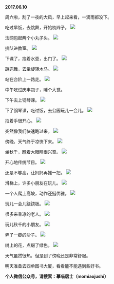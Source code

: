 
          
**2017.06.10**

周六啦，刮了一夜的大风，早上起来看，一滴雨都没下。

吃过早饭，去跳舞，开始梳辫子。
![](https://mmbiz.qlogo.cn/mmbiz_jpg/uDI3FLln00ZwPgdf8HV2gGS2ibjDRgcMkhK3L0icufoed9IHOnUVoIVbk7Qpg2L1JgOLjIibgpwPomsZnQlqlxxPA/0?wx_fmt=jpeg)


法网包起两个小丸子头。
![](https://mmbiz.qlogo.cn/mmbiz_jpg/uDI3FLln00ZwPgdf8HV2gGS2ibjDRgcMkWopiaJsg2Rka2WfwgyJEyJMTMoFz8Z8TpxwwcrLvILmyjWmIdo74naQ/0?wx_fmt=jpeg)


排队进教室。
![](https://mmbiz.qlogo.cn/mmbiz_jpg/uDI3FLln00ZwPgdf8HV2gGS2ibjDRgcMkdEB3sKxsiaI2fqk5C3plOtuI4Zn2FA7IZ0kAJiadBFBjj6dRicI3nwTqg/0?wx_fmt=jpeg)


下课了，抱着水壶，出门了。
![](https://mmbiz.qlogo.cn/mmbiz_jpg/uDI3FLln00ZwPgdf8HV2gGS2ibjDRgcMkfukkYamHNSrQKjAGMiaiacXRKgTHRicCtTQJS4WKqnS0B0qF7DHorib71g/0?wx_fmt=jpeg)


跳完舞，去坐旋转木马。
![](https://mmbiz.qlogo.cn/mmbiz_jpg/uDI3FLln00ZwPgdf8HV2gGS2ibjDRgcMk2a7GQ6jRdyyWp9ibAxa5NK2IQKib72bgDxCY0KhPflY5GaDfTgEtIAkA/0?wx_fmt=jpeg)


站在台阶上一路走。
![](https://mmbiz.qlogo.cn/mmbiz_jpg/uDI3FLln00ZwPgdf8HV2gGS2ibjDRgcMksNzqI9pYdmdGmfiagHHdD4ZulicAtUnvugqeHqcjGPqVJHDlOtzHpa0w/0?wx_fmt=jpeg)


中午吃过庆丰包子，睡个大觉。

下午去上钢琴课。
![](https://mmbiz.qlogo.cn/mmbiz_jpg/uDI3FLln00ZwPgdf8HV2gGS2ibjDRgcMkqc3EibXvnCfFjgwWkZBAIqgsia6M2LIKJLx1tWoG7hFPzPEqDMB3makQ/0?wx_fmt=jpeg)


下了钢琴课，吃过饭，去公园玩儿一会儿。
![](https://mmbiz.qlogo.cn/mmbiz_jpg/uDI3FLln00ZwPgdf8HV2gGS2ibjDRgcMk8yM90fv1GR2EPg9D2TamibvEwicxrhI25L3icrtDl4nrgWs3DV3h1k8rg/0?wx_fmt=jpeg)


拍着手很开心。
![](https://mmbiz.qlogo.cn/mmbiz_jpg/uDI3FLln00ZwPgdf8HV2gGS2ibjDRgcMkhy1bMIgBeJ3CsRbzCPPxCh9ED8Ez60d3nco3RaiauurjFqDWUpWYxOQ/0?wx_fmt=jpeg)


突然像我们快速跑过来。
![](https://mmbiz.qlogo.cn/mmbiz_jpg/uDI3FLln00ZwPgdf8HV2gGS2ibjDRgcMkPziaYibJFCX4bxKZickWVceLPeRx6f1F9a7HOF9icibiaOaRcZ62KRib1nUkg/0?wx_fmt=jpeg)


傍晚，天气终于凉快下来。
![](https://mmbiz.qlogo.cn/mmbiz_jpg/uDI3FLln00ZwPgdf8HV2gGS2ibjDRgcMkK4x304NkKBgkwUxymibOzHGBgzHC1eQYpN318DBGzNN1d4Iiblet4X0w/0?wx_fmt=jpeg)


坐秋千，瞪着大眼睛很兴奋。
![](https://mmbiz.qlogo.cn/mmbiz_jpg/uDI3FLln00ZwPgdf8HV2gGS2ibjDRgcMkHY89ib1ib6qpdfUZiczns3BwJaicJBuGFHf05qK9ZTx4ejG5BBa04UTIVw/0?wx_fmt=jpeg)


开心地传统节目。
![](https://mmbiz.qlogo.cn/mmbiz_jpg/uDI3FLln00ZwPgdf8HV2gGS2ibjDRgcMkxiaZNZcEa315KrnMd5M91ibdExJwrf004MCZBrwteVbn87BrlULrbevw/0?wx_fmt=jpeg)


还是不够高，让妈妈再推一把。
![](https://mmbiz.qlogo.cn/mmbiz_jpg/uDI3FLln00ZwPgdf8HV2gGS2ibjDRgcMkVUQFxkLw7tdlrL83TVvtEfK2hPDZReUOOicgeOMVBKDcgDBlGP1NtXg/0?wx_fmt=jpeg)


滑梯上，许多小朋友在玩儿。
![](https://mmbiz.qlogo.cn/mmbiz_jpg/uDI3FLln00ZwPgdf8HV2gGS2ibjDRgcMk4O0ibPVSIOXlsvXRV9Z7637A0sKM0RbLsMr5sDicRS6JnksTzVAq0L8Q/0?wx_fmt=jpeg)


一个人爬上高坡，动作还挺优雅。
![](https://mmbiz.qlogo.cn/mmbiz_jpg/uDI3FLln00ZwPgdf8HV2gGS2ibjDRgcMkaHCz1TJnrwGV6KdQE28yicWLa7uYfYrRS2GEMms9vJLP6B7GibODzXMQ/0?wx_fmt=jpeg)


玩儿一会儿跷跷板。
![](https://mmbiz.qlogo.cn/mmbiz_jpg/uDI3FLln00ZwPgdf8HV2gGS2ibjDRgcMkABFh4hEPhFH1DJdUSXKqJD4l1VJLMXic8bMddQvvhHIRhACQN4Jn8qw/0?wx_fmt=jpeg)


很多来乘凉的老人。
![](https://mmbiz.qlogo.cn/mmbiz_jpg/uDI3FLln00ZwPgdf8HV2gGS2ibjDRgcMkb3rw1k6WcQJrKIqqgSEzicca6SkqJhiab7LKhDly2b0NgkI5Ticc7zdZQ/0?wx_fmt=jpeg)


玩儿秋千的小朋友。
![](https://mmbiz.qlogo.cn/mmbiz_jpg/uDI3FLln00ZwPgdf8HV2gGS2ibjDRgcMkH2aOZmYQWBTdVlhr9GLwnNMj0Ik2ic6p7LjS23ibu4g1rzzjdFZHOsJg/0?wx_fmt=jpeg)


弄了一脚的沙子。
![](https://mmbiz.qlogo.cn/mmbiz_jpg/uDI3FLln00ZwPgdf8HV2gGS2ibjDRgcMkDzc9uZg4mau5Pz93c8NfwRic3187GJm1H2jpjafHwQ3seeYaXn8QUXg/0?wx_fmt=jpeg)


树上的花，点缀了绿色。
![](https://mmbiz.qlogo.cn/mmbiz_jpg/uDI3FLln00ZwPgdf8HV2gGS2ibjDRgcMkCDPWq4wDoiaMAHduI6ONw8hIHUVU2YUV5bc9YHa7M3jv1Ix9PlDoRHg/0?wx_fmt=jpeg)


天气虽然很热，但是到了傍晚还是非常舒服。

明天准备去西单图书大厦，看看能不能遇到些好书。


**个人微信公众号，请搜索：摹喵居士（momiaojushi）**

        